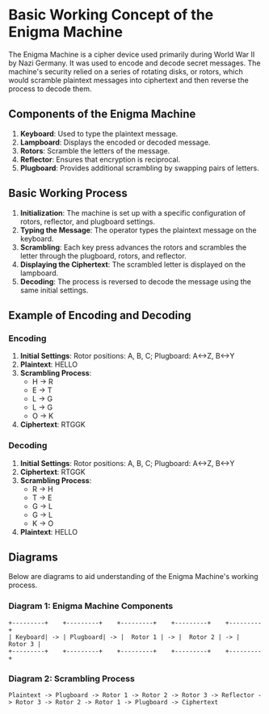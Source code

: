 # Basic Working Concept of the Enigma Machine

The Enigma Machine is a cipher device used primarily during World War II by Nazi Germany. It was used to encode and decode secret messages. The machine's security relied on a series of rotating disks, or rotors, which would scramble plaintext messages into ciphertext and then reverse the process to decode them.

## Components of the Enigma Machine

1. **Keyboard**: Used to type the plaintext message.
2. **Lampboard**: Displays the encoded or decoded message.
3. **Rotors**: Scramble the letters of the message.
4. **Reflector**: Ensures that encryption is reciprocal.
5. **Plugboard**: Provides additional scrambling by swapping pairs of letters.

## Basic Working Process

1. **Initialization**: The machine is set up with a specific configuration of rotors, reflector, and plugboard settings.
2. **Typing the Message**: The operator types the plaintext message on the keyboard.
3. **Scrambling**: Each key press advances the rotors and scrambles the letter through the plugboard, rotors, and reflector.
4. **Displaying the Ciphertext**: The scrambled letter is displayed on the lampboard.
5. **Decoding**: The process is reversed to decode the message using the same initial settings.

## Example of Encoding and Decoding

### Encoding

1. **Initial Settings**: Rotor positions: A, B, C; Plugboard: A<->Z, B<->Y
2. **Plaintext**: HELLO
3. **Scrambling Process**:
   - H -> R
   - E -> T
   - L -> G
   - L -> G
   - O -> K
4. **Ciphertext**: RTGGK

### Decoding

1. **Initial Settings**: Rotor positions: A, B, C; Plugboard: A<->Z, B<->Y
2. **Ciphertext**: RTGGK
3. **Scrambling Process**:
   - R -> H
   - T -> E
   - G -> L
   - G -> L
   - K -> O
4. **Plaintext**: HELLO

## Diagrams

Below are diagrams to aid understanding of the Enigma Machine's working process.

### Diagram 1: Enigma Machine Components

```
+---------+    +---------+    +---------+    +---------+    +---------+
| Keyboard| -> | Plugboard| -> |  Rotor 1 | -> |  Rotor 2 | -> |  Rotor 3 |
+---------+    +---------+    +---------+    +---------+    +---------+
```

### Diagram 2: Scrambling Process

```
Plaintext -> Plugboard -> Rotor 1 -> Rotor 2 -> Rotor 3 -> Reflector -> Rotor 3 -> Rotor 2 -> Rotor 1 -> Plugboard -> Ciphertext
```
